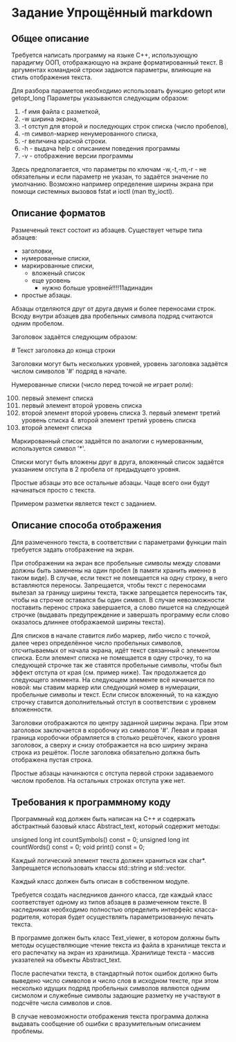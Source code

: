 # Задание Упрощённый markdown

## Общее описание

Требуется написать программу на языке С++, использующую парадигму ООП, отображающую на экране форматированный текст. 
В аргументах командной строки задаются параметры, влияющие на стиль отображения текста.

Для разбора параметов необходимо использовать функцию getopt или getopt_long Параметры указываются следующим образом:

1. -f имя файла с разметкой,
2. -w ширина экрана,
3. -t отступ для второй и последующих строк списка (число пробелов),
4. -m символ-маркер ненумерованного списка,
5. -r величина красной строки.
6. -h - выдача help с описанием поведения программы
7. -v - отображение версии программы

Здесь предполагается, что параметры по ключам -w,-t,-m,-r - не обязательны и если параметр не указан, то задаётся значение по умолчанию.
Возможно например определение ширины экрана при помощи системных вызовов fstat и ioctl (man tty_ioctl).

## Описание форматов

Размеченый текст состоит из абзацев. Существует четыре типа абзацев: 

* заголовки,
* нумерованные списки, 
* маркированные списки, 
  * вложеный список
  * еще уровень
    * нужно больше уровней!!!!11адинадин
* простые абзацы.

Абзацы отделяются друг от друга двумя и более переносами строк. Всюду внутри абзацев два пробельных символа подряд считаются одним пробелом.

Заголовок задаётся следующим образом:

\# Текст заголовка до конца строки

Заголовки могут быть нескольких уровней, уровень заголовка задаётся числом символов '#' подряд в начале.

Нумерованные списки (число перед точкой не играет роли):

100. первый элемент списка
  1. первый элемент второй уровень списка
  2. второй элемент второй уровень списка
    3. первый элемент третий уровень списка
    4. второй элемент третий уровень списка
200. второй элемент списка

Маркированный список задаётся по аналогии с нумерованным, используется символ '*'.

Списки могут быть вложены друг в друга, вложенный список задаётся указанием отступа в 2 пробела
от предыдущего уровня.

Простые абзацы это все остальные абзацы. Чаще всего они будут начинаться просто с текста.

Примером разметки является текст с заданием.

## Описание способа отображения

Для размеченного текста, в соответствии с параметрами функции main требуется задать отображение на экран.

При отображении на экран все пробельные символы между словами должны быть заменены на один пробел (в памяти хранить именно в таком виде). 
В случае, если текст не помещается на одну строку, в него вставляются переносы. Запрещается, чтобы текст с переносами вылезал за границу 
ширины текста, также запрещается переносить так, чтобы на строчке оставался бы один символ. В случае невозможности поставить перенос 
строка завершается, а слово пишется на следующей строчке
(выдавать предупреждение и завершать программу если слово оказалось длиннее отображаемой ширины текста).

Для списков в начале ставится либо маркер, либо число c точкой, далее через определённое число пробельных символов, 
отсчитываемых от начала экрана, идёт текст связанный с элементом списка. Если элемент списка не помещается в одну строчку,
то на следующей строчке так же ставятся пробельные символы, чтобы был эффект отступа от края (см. пример ниже).
Так продолжается до следующего элемента. На следующем элементе всё начинается по новой: мы ставим маркер 
или следующий номер в нумерации, пробельные символы и текст. Если список вложенный, то на каждую строчку ставится 
дополнительный отступ в соответствии с уровнем вложенности.

Заголовки отображаются по центру заданной ширины экрана. При этом заголовок заключается в коробочку из символов '#'. 
Левая и правая граница коробочки обрамляется в столько решёточек, какого уровня заголовок, а сверху и снизу отображается 
на всю ширину экрана строка из решёток. После заголовка обязательно должна быть отображена пустая строка.

Простые абзацы начинаются с отступа первой строки задаваемого числом пробелов. На остальных строках отступа уже нет.

## Требования к программному коду

Программный код должен быть написан на C++ и содержать абстрактный базовый класс Abstract_text, который содержит методы:

unsigned long int countSymbols() const = 0;
unsigned long int countWords() const = 0;
void print() const = 0;

Каждый логический элемент текста должен храниться как char*. Запрещается использовать классы std::string и std::vector.

Каждый класс должен быть описан в собственном модуле.

Требуется создать наследников данного класса, где каждый класс соответствует одному из типов абзацев в размеченном тексте.
В наследниках необходимо полностью определить интерфейс класса-родителя, которая будет осуществлять 
параметризованную печать текста.

В программе должен быть класс Text_viewer, в котором должны быть методы осуществляющие чтение текста из файла 
в хранилище текста и его распечатку на экран из хранилища. 
Хранилище текста - массив указателей на объекты Abstract_text.

После распечатки текста, в стандартный поток ошибок должно быть выведено число символов и число слов в исходном тексте,
при этом несколько идущих подряд пробельных символов являются одним сисмолом и служебные символы задающие разметку 
не участвуют в подсчёте числа символов и слов.

В случае невозможности отображения текста программа должна выдавать сообщение об ошибки с вразумительным описанием проблемы.